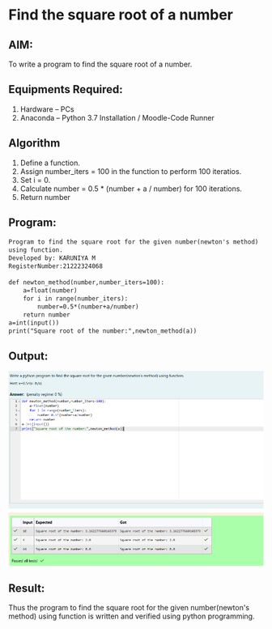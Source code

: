 # Find the square root of a number

## AIM:
To write a program to find the square root of a number.

## Equipments Required:
1. Hardware – PCs
2. Anaconda – Python 3.7 Installation / Moodle-Code Runner

## Algorithm
1. Define a function.
2. Assign number_iters = 100 in the function to perform 100 iteratios.
3. Set i = 0.
4. Calculate  number = 0.5 * (number + a / number) for 100 iterations.
5. Return number



## Program:
```
Program to find the square root for the given number(newton's method) using function.
Developed by: KARUNIYA M
RegisterNumber:21222324068

def newton_method(number,number_iters=100):
    a=float(number)
    for i in range(number_iters):
        number=0.5*(number+a/number)
    return number
a=int(input())
print("Square root of the number:",newton_method(a))

```
## Output:

![alt text](<Screenshot 2024-04-09 122912.png>)

## Result:
Thus the program to find the square root for the given number(newton's method) using function is written and verified using python programming.

